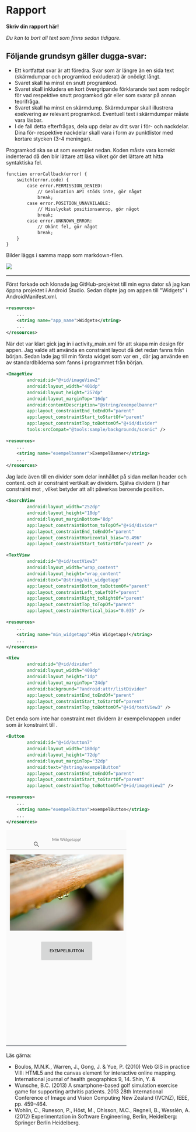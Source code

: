 
# Rapport

**Skriv din rapport här!**

_Du kan ta bort all text som finns sedan tidigare_.

## Följande grundsyn gäller dugga-svar:

- Ett kortfattat svar är att föredra. Svar som är längre än en sida text (skärmdumpar och programkod exkluderat) är onödigt långt.
- Svaret skall ha minst en snutt programkod.
- Svaret skall inkludera en kort övergripande förklarande text som redogör för vad respektive snutt programkod gör eller som svarar på annan teorifråga.
- Svaret skall ha minst en skärmdump. Skärmdumpar skall illustrera exekvering av relevant programkod. Eventuell text i skärmdumpar måste vara läsbar.
- I de fall detta efterfrågas, dela upp delar av ditt svar i för- och nackdelar. Dina för- respektive nackdelar skall vara i form av punktlistor med kortare stycken (3-4 meningar).

Programkod ska se ut som exemplet nedan. Koden måste vara korrekt indenterad då den blir lättare att läsa vilket gör det lättare att hitta syntaktiska fel.

```
function errorCallback(error) {
    switch(error.code) {
        case error.PERMISSION_DENIED:
            // Geolocation API stöds inte, gör något
            break;
        case error.POSITION_UNAVAILABLE:
            // Misslyckat positionsanrop, gör något
            break;
        case error.UNKNOWN_ERROR:
            // Okänt fel, gör något
            break;
    }
}
```

Bilder läggs i samma mapp som markdown-filen.

![](android.png)


----------------------------------------------------------------------------------------------------

Först forkade och klonade jag GitHub-projektet till min egna dator så jag kan öppna projektet
i Android Studio. Sedan döpte jag om appen till "Widgets" i AndroidManifest.xml.
```xml
<resources>
    ...
    <string name="app_name">Widgets</string>
    ...
</resources>
```

När det var klart gick jag in i activity_main.xml för att skapa min design för appen. Jag valde att
använda en constraint layout då det redan fanns från början. Sedan lade jag till min första widget
som var en <imageView>, där jag använde en av standardbilderna som fanns i programmet från början.

```xml
<ImageView
        android:id="@+id/imageView2"
        android:layout_width="401dp"
        android:layout_height="257dp"
        android:layout_marginTop="16dp"
        android:contentDescription="@string/exempelbanner"
        app:layout_constraintEnd_toEndOf="parent"
        app:layout_constraintStart_toStartOf="parent"
        app:layout_constraintTop_toBottomOf="@+id/divider"
        tools:srcCompat="@tools:sample/backgrounds/scenic" />
```
```xml
<resources>
    ...
    <string name="exempelbanner">ExempelBanner</string>
    ...
</resources>
```

Jag lade även till en divider som delar innhållet på sidan mellan header och content. <searchView> 
och <imageView> är constraint vertikalt av dividern. Själva dividern (<View>) har constraint mot <textView>,
vilket betyder att allt påverkas beroende <textViews> position. 

```xml
<SearchView
        android:layout_width="252dp"
        android:layout_height="18dp"
        android:layout_marginBottom="8dp"
        app:layout_constraintBottom_toTopOf="@+id/divider"
        app:layout_constraintEnd_toEndOf="parent"
        app:layout_constraintHorizontal_bias="0.496"
        app:layout_constraintStart_toStartOf="parent" />
```
```xml
<TextView
        android:id="@+id/textView3"
        android:layout_width="wrap_content"
        android:layout_height="wrap_content"
        android:text="@string/min_widgetapp"
        app:layout_constraintBottom_toBottomOf="parent"
        app:layout_constraintLeft_toLeftOf="parent"
        app:layout_constraintRight_toRightOf="parent"
        app:layout_constraintTop_toTopOf="parent"
        app:layout_constraintVertical_bias="0.035" />
```
```xml
<resources>
    ...
    <string name="min_widgetapp">Min Widgetapp!</string>
    ...
</resources>
```
```xml
<View
        android:id="@+id/divider"
        android:layout_width="409dp"
        android:layout_height="1dp"
        android:layout_marginTop="24dp"
        android:background="?android:attr/listDivider"
        app:layout_constraintEnd_toEndOf="parent"
        app:layout_constraintStart_toStartOf="parent"
        app:layout_constraintTop_toBottomOf="@+id/textView3" />
```
Det enda som inte har constraint mot dividern är exempelknappen under <imageView> som är 
konstraint till <imageView>.

```xml
<Button
        android:id="@+id/button7"
        android:layout_width="180dp"
        android:layout_height="72dp"
        android:layout_marginTop="32dp"
        android:text="@string/exempelButton"
        app:layout_constraintEnd_toEndOf="parent"
        app:layout_constraintStart_toStartOf="parent"
        app:layout_constraintTop_toBottomOf="@+id/imageView2" />
```
```xml
<resources>
    ...
    <string name="exempelButton">exempelButton</string>
    ...
</resources>
```
![img.png](img.png)

Läs gärna:

- Boulos, M.N.K., Warren, J., Gong, J. & Yue, P. (2010) Web GIS in practice VIII: HTML5 and the canvas element for interactive online mapping. International journal of health geographics 9, 14. Shin, Y. &
- Wunsche, B.C. (2013) A smartphone-based golf simulation exercise game for supporting arthritis patients. 2013 28th International Conference of Image and Vision Computing New Zealand (IVCNZ), IEEE, pp. 459–464.
- Wohlin, C., Runeson, P., Höst, M., Ohlsson, M.C., Regnell, B., Wesslén, A. (2012) Experimentation in Software Engineering, Berlin, Heidelberg: Springer Berlin Heidelberg.
